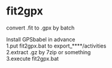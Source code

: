 # fit2gpx
convert .fit to .gpx by batch 

Install GPSbabel in advance  
1.put fit2gpx.bat to export_****/activities  
2.extract .gz by 7zip or something  
3.execute fit2gpx.bat

